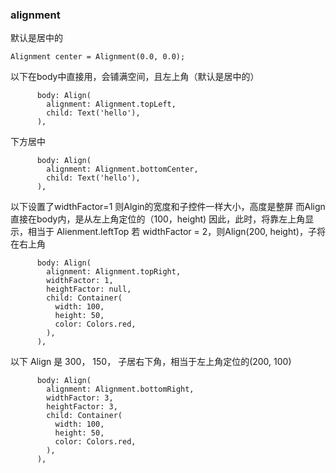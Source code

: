 
### alignment
默认是居中的
```
Alignment center = Alignment(0.0, 0.0);
```

以下在body中直接用，会铺满空间，且左上角（默认是居中的）
```
      body: Align(
        alignment: Alignment.topLeft,
        child: Text('hello'),
      ),
```
下方居中
```
      body: Align(
        alignment: Alignment.bottomCenter,
        child: Text('hello'),
      ),
```
以下设置了widthFactor=1 则Algin的宽度和子控件一样大小，高度是整屏
而Align直接在body内，是从左上角定位的（100，height)
因此，此时，将靠左上角显示，相当于 Alienment.leftTop
若 widthFactor = 2，则Align(200, height)，子将在右上角
```
      body: Align(
        alignment: Alignment.topRight,
        widthFactor: 1,
        heightFactor: null,
        child: Container(
          width: 100,
          height: 50,
          color: Colors.red,
        ),
      ),
```
以下 Align 是 300， 150， 子居右下角，相当于左上角定位的(200, 100)
```
      body: Align(
        alignment: Alignment.bottomRight,
        widthFactor: 3,
        heightFactor: 3,
        child: Container(
          width: 100,
          height: 50,
          color: Colors.red,
        ),
      ),
```
